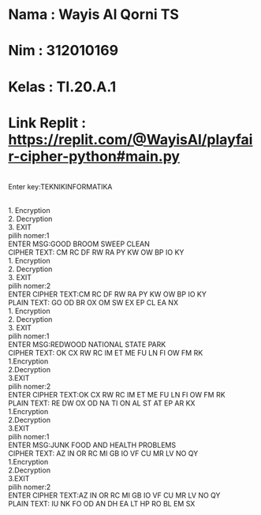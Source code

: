 # Nama  : Wayis Al Qorni TS
# Nim     : 312010169
# Kelas  : TI.20.A.1
# Link Replit : https://replit.com/@WayisAl/playfair-cipher-python#main.py

 <br>Enter key:TEKNIKINFORMATIKA

 <br>1. Encryption 
 <br>2. Decryption 
 <br>3. EXIT 
<br>pilih nomer:1
<br>ENTER MSG:GOOD BROOM SWEEP CLEAN
<br>CIPHER TEXT: CM RC DF RW RA PY KW OW BP IO KY
 <br>1. Encryption 
 <br>2. Decryption 
 <br>3. EXIT 
<br>pilih nomer:2
<br>ENTER CIPHER TEXT:CM RC DF RW RA PY KW OW BP IO KY
<br>PLAIN TEXT: GO OD BR OX OM SW EX EP CL EA NX 
 <br>1. Encryption 
 <br>2. Decryption 
 <br>3. EXIT 
 <br>pilih nomer:1
<br>ENTER MSG:REDWOOD NATIONAL STATE PARK
<br>CIPHER TEXT: OK CX RW RC IM ET ME FU LN FI OW FM RK 
 <br>1.Encryption 
 <br>2.Decryption 
 <br>3.EXIT 
 <br>pilih nomer:2
<br>ENTER CIPHER TEXT:OK CX RW RC IM ET ME FU LN FI OW FM RK
<br>PLAIN TEXT: RE DW OX OD NA TI ON AL ST AT EP AR KX 
 <br>1.Encryption 
 <br>2.Decryption 
 <br>3.EXIT 
 <br>pilih nomer:1
<br>ENTER MSG:JUNK FOOD AND HEALTH PROBLEMS
<br>CIPHER TEXT: AZ IN OR RC MI GB IO VF CU MR LV NO QY 
 <br>1.Encryption 
 <br>2.Decryption 
 <br>3.EXIT 
 <br>pilih nomer:2
<br>ENTER CIPHER TEXT:AZ IN OR RC MI GB IO VF CU MR LV NO QY
<br>PLAIN TEXT: IU NK FO OD AN DH EA LT HP RO BL EM SX 
